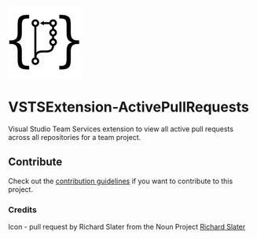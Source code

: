 ![Pull Request](/images/pullRequest.png)
# VSTSExtension-ActivePullRequests

Visual Studio Team Services extension to view all active pull requests across all repositories for a team project.

## Contribute
Check out the [contribution guidelines](CONTRIBUTING.md)
if you want to contribute to this project.

### Credits
Icon - pull request by Richard Slater from the Noun Project [Richard Slater](https://thenounproject.com/term/pull-request/116189/)


